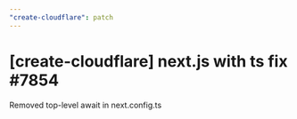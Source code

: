 ```yaml
---
"create-cloudflare": patch
---
```


# \[create-cloudflare\] next.js with ts fix #7854

Removed top-level await in next.config.ts
